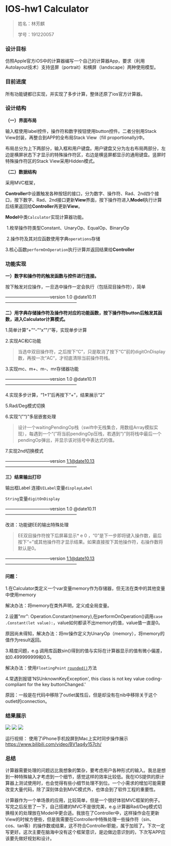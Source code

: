 # IOS-hw1 Calculator

> 姓名：林芳麒
>
> 学号：191220057



### 设计目标

仿照Apple官方iOS中的计算器编写一个自己的计算器App，要求（利用Autolayout技术）支持竖屏（portrait）和横屏（landscape）两种使用模型。



### 目前进度

所有功能键都已实现，并实现了多步计算，整体还原了ios官方计算器。



### 设计结构

**（一）界面布局**

输入框使用label控件，操作符和数字按钮使用button控件。二者分别用Stack View封装，再整合到APP的全布局Stack View（fill proportionally)中。

布局总分为上下两部分，输入框和用户键盘。用户键盘又分为左右布局两部分，左边是横屏状态下才显示的特殊操作符区，右边是横竖屏都显示的通用键盘。竖屏时特殊操作符区的Stack View采用Hidden模式。



**（二）数据结构**

采用MVC框架，

**Controller**中设置触发各种按钮的接口，分为数字、操作符、Rad、2nd四个接口，按下数字、Rad、2nd接口更新**View**界面，按下操作符进入**Model**执行计算后结果返回给**Controller**再更新**View**。

**Model**中类`Calculator`实现计算器功能。

​	1.枚举操作符类型Constant、UnaryOp、EqualOp、BinaryOp

​	2.操作符及其对应函数使用字典`operations`存储

​	3.核心函数`performOnOperation`执行计算并返回结果给**Controller**



### 功能实现

**一）数字和操作符的触发函数与控件进行连接。**

按下触发对应操作，一旦选中操作一定会执行（包括双目操作符），简单

——————————version 1.0 @date10.11————————————————



**二）用字典存储操作符及操作符对应的功能函数，按下操作符button后触发其函数，进入Calculator计算模式。**

1.简单计算“+”“-”“x”"/"等，实现单步计算

2.实现AC和C功能

> 当选中双目操作符，之后按下“C”，只是取消了按下“C”前的digitOnDisplay数，再按一次“AC“，才彻底清除当前操作符栈。

3.实现mc、m+、m-、mr存储器功能

——————————version 1.0 @date10.11————————————————

4.实现多步计算，“1+1”后再按下“+”，结果展示“2”

5.Rad/Deg模式切换

6.实现“(”“)”多层嵌套处理

> 设计一个waitingPendingOp栈（swift中无栈集合，用数组Array模拟实现），每遇到一个“(”将当前pendingOp压栈，若遇到“)”则将栈中最后一个pendingOp弹出，并显示该对括号中表达式的值。

7.实现2nd切换模式

——————————version 1.1@date10.13————————————————



**三）结果输出打印**

输出框Label 连接`UILabel`变量`displayLabel`

`String`变量`digitOnDisplay`

——————————version 1.0 @date10.11————————————————

改进：功能键EE的输出特殊处理

> EE双目操作符按下后屏幕显示* e 0 ，“0”是下一步即将键入操作数，最后按下“=”或其他操作符才显示结果。如果直接按下其他操作符，右操作数将默认是0。

——————————version 1.1@date10.13————————————————





#### 问题：

1.在Calculator类定义一个var变量memory作为存储器，但无法在类中的其他变量中使用memory

解决办法：将memory在类外声明，定义成全局变量。

2.设置"mr": Operation.Constant(memory),在performOnOperation()调用`case .Constant(let value):`，value如何都读不出memory的值，value值一直是0。

原因尚未得知，解决办法：将mr操作定义为UnaryOp（memory），将memory的值作为result返回。

3.精度问题，e.g.调用库函数sin()得到的值与实际在计算器显示的值有微小偏差，如0.499999999和0.5。

解决办法：使用`FloatingPoint` [`rounded()`](https://developer.apple.com/documentation/swift/floatingpoint/2295900-rounded)方法

4.常遇到报错'NSUnknownKeyException',  this class is not key value coding-compliant for the key buttonChanged.'

原因：一般是在代码中移除了outlet属性后，但是却没有在nib中移除关于这个outlet的connection。



### 结果展示

![](https://user-images.githubusercontent.com/60206647/137360225-1db5f033-4b3a-4312-9a54-5ef4d7073e32.png)
![](https://user-images.githubusercontent.com/60206647/137360240-2a80279b-4e12-4632-b41e-a582e1313caf.png)
![](https://user-images.githubusercontent.com/60206647/137360247-9b152590-dc3a-49c8-9991-f6f916c78bb3.png)

运行视频：
使用了iPhone手机投屏到Mac上实时同步操作展示
https://www.bilibili.com/video/BV1aq4y157ch/

### 总结

计算器需要处理的问题远比我想象的繁杂，要考虑用户各种形式的输入。我总是想到一种特殊输入才考虑到一个细节，感觉这样的效率比较低。我在IOS提供的原计算器上测试使用时，也会觉得有些小细节处理不到位。一个小需求的增加可能需要改变大量代码，除了深刻体会到MVC模式外，也体会到了软件工程的重要性。

计算器作为一个单场景的应用，比较简单，但是一个很好体验MVC框架的例子。写完之后反思了一下，自己搭建的MVC不是很完美，e.g.计算器Rad/Deg模式切换相关的处理放在Model中更合适。我放在了Controller中，这样操作会在更新View的时候方便些，但是我需要在Controller中特殊处理一些操作符（sin、cos、tan等）的操作数或结果，这不符合Controller职能，属于加班了。下次一定写更好。这次主要在脑海中没有这个框架意识，是边做边意识到的，下次写APP应该要先做好规划和设计。


